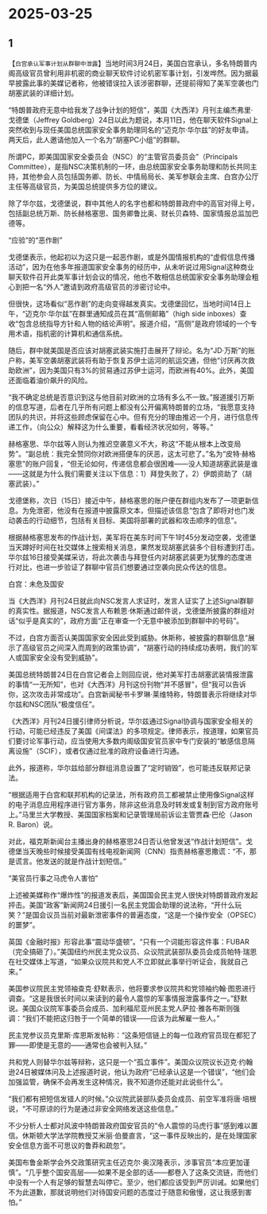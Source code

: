 # 2025-03-25

## 1

【`白宫承认军事计划从群聊中泄露`】当地时间3月24日，美国白宫承认，多名特朗普内阁高级官员曾利用非机密的商业聊天软件讨论机密军事计划，引发哗然。因为据最早披露此事的美媒记者称，他被错误拉入该涉密群聊，还提前得知了美军空袭也门胡塞武装的详细计划。

“特朗普政府无意中给我发了战争计划的短信”，美国《大西洋》月刊主编杰弗里·戈德堡（Jeffrey Goldberg）24日以此为题说，本月11日，他在聊天软件Signal上突然收到与现任美国总统国家安全事务助理同名的“迈克尔·华尔兹”的好友申请。两天后，此人邀请他加入一个名为“胡塞PC小组”的群聊。

所谓PC，即美国国家安全委员会（NSC）的“主管官员委员会”（Principals Committee），是指NSC决策机制的一环，由总统国家安全事务助理和防长共同主持，其他参会人员包括国务卿、防长、中情局局长、美军参联会主席、白宫办公厅主任等高级官员，为美国总统提供多方位的建议。

除了华尔兹，戈德堡说，群中其他人的名字也都和特朗普政府中的高官对得上号，包括副总统万斯、防长赫格塞思、国务卿鲁比奥、财长贝森特、国家情报总监加巴德等。

“应验”的“恶作剧”

戈德堡表示，他起初以为这只是一起恶作剧，或是外国情报机构的“虚假信息传播活动”，因为在他多年报道国家安全事务的经历中，从未听说过用Signal这种商业聊天软件召开此类军事计划会议的情况，他也不敢相信总统国家安全事务助理会粗心到把一名“外人”邀请到政府高级官员的涉密讨论中。

但很快，这场看似“恶作剧”的走向变得越发真实。戈德堡回忆，当地时间14日上午，“迈克尔·华尔兹”在群里通知成员在其“高侧邮箱”（high side inboxes）查收“包含总统指导方针和人物的结论声明”。报道介绍，“高侧”是政府领域的一个专用术语，指机密的计算机和通信系统。

随后，群中就美国是否应该对胡塞武装实施打击展开了辩论。名为“JD·万斯”的账户称，美军空袭胡塞武装将有助于恢复苏伊士运河的航运交通，但他“讨厌再次救助欧洲”，因为美国只有3%的贸易通过苏伊士运河，而欧洲有40%。此外，美国还面临着油价飙升的风险。

“我不确定总统是否意识到这与他目前对欧洲的立场有多么不一致。”报道援引万斯的信息写道，后者在几乎所有问题上都没有公开偏离特朗普的立场，“我愿意支持团队的共识，并将这些顾虑保留在心中。但有充分的理由推迟一个月，进行信息传递工作，（向公众）解释这为什么重要，看看经济状况如何，等等。”

赫格塞思、华尔兹等人则认为推迟空袭意义不大，称这“不能从根本上改变局势”。“副总统：我完全赞同你对欧洲搭便车的厌恶，这太可悲了。”名为“皮特·赫格塞思”的账户回复，“但无论如何，传递信息都会很困难——没人知道胡塞武装是谁——这就是为什么我们需要关注以下信息：1）拜登失败了，2）伊朗资助了（胡塞武装）。”

戈德堡称，次日（15日）接近中午，赫格塞思的账户便在群组内发布了一项更新信息。为免泄密，他没有在报道中披露原文本，但描述该信息“包含了即将对也门发动袭击的行动细节，包括有关目标、美国将部署的武器和攻击顺序的信息”。

根据赫格塞思发布的作战计划，美军将在美东时间下午1时45分发动空袭，戈德堡当天蹲好时间在社交媒体上搜索相关消息，果然发现胡塞武装多个目标遭到打击。华尔兹16日接受美媒采访，将此次袭击与拜登任内对胡塞武装更为犹豫的态度进行对比，也进一步验证了群聊中官员们想要通过空袭向民众传达的信息。

白宫：未危及国安

当《大西洋》月刊24日就此向NSC发言人求证时，发言人证实了上述Signal群聊的真实性。据报道，NSC发言人布赖恩‧休斯通过邮件说，戈德堡所披露的群组对话“似乎是真实的”，政府方面“正在审查一个无意中被添加到群聊中的号码”。

不过，白宫方面否认美国国家安全因此受到威胁。休斯称，被披露的群聊信息“展示了高级官员之间深入而周到的政策协调”，“胡塞行动的持续成功表明，我们的军人或国家安全没有受到威胁”。

美国总统特朗普24日在白宫记者会上则回应说，他对美军打击胡塞武装情报泄露的事情“一无所知”，也对《大西洋》月刊这份刊物“并不感冒”，但“我可以告诉你，这次攻击非常成功”。白宫新闻秘书卡罗琳·莱维特称，特朗普表示将继续对华尔兹和NSC团队“极度信任”。

《大西洋》月刊24日援引律师分析说，华尔兹通过Signal协调与国家安全相关的行动，可能已经违反了美国《间谍法》的多项规定。律师表示，按道理，如果官员们要讨论军事行动，应当使用大多数内阁级国安官员家中专门安装的“敏感信息隔离设施”（SCIF），或者仅通过批准的政府设备进行沟通。

此外，报道称，华尔兹给部分群组消息设置了“定时销毁”，也可能违反联邦记录法。

“根据适用于白宫和联邦机构的记录法，所有政府员工都被禁止使用像Signal这样的电子消息应用程序进行官方事务，除非这些消息及时转发或复制到官方政府账号上。”马里兰大学教授、美国国家档案和记录管理局前诉讼主管贾森·巴伦（Jason R. Baron）说。

对此，福克斯新闻台主播出身的赫格塞思24日否认他曾发送“作战计划短信”。戈德堡当天晚些时候接受美国有线电视新闻网（CNN）指责赫格塞思撒谎：“不，那是谎言。他发送的就是作战计划短信。”

“美官员行事之马虎令人害怕”

上述被美媒称作“爆炸性”的报道发表后，美国国会民主党人很快对特朗普政府发起抨击。美国“政客”新闻网24日援引一名民主党国会助理的说法称，“开什么玩笑？”是国会议员当前对最新泄密事件的普遍态度，“这是一个操作安全（OPSEC）的噩梦”。

英国《金融时报》形容此事“震动华盛顿”。“只有一个词能形容这件事：FUBAR（完全搞砸了）。”美国纽约州民主党众议员、众议院武装部队委员会成员帕特·瑞恩在社交媒体上写道，“如果众议院共和党人不立即就此事举行听证会，我就自己来。”

美国参议院民主党领袖查克·舒默表示，他将要求参议院共和党领袖约翰·图恩进行调查。“这是我很长时间以来读到的最令人震惊的军事情报泄露事件之一。”舒默说。美国众议院军事委员会成员、加利福尼亚州民主党人萨拉·雅各布斯则强调：“我们不能把这归咎于一个简单的错误——应该为此解雇一些人。”

民主党参议员克里斯·库恩斯发帖称：“这条短信链上的每一位政府官员现在都犯了罪——即使是无意的——通常也会被判入狱。”

共和党人则替华尔兹等辩称，这只是一个“孤立事件”。美国众议院议长迈克·约翰逊24日被媒体问及上述报道时说，他认为政府“已经承认这是一个错误”，“他们会加强监管，确保不会再发生这种情况，我不知道你还能对此说些什么”。

“我们都有把短信发错人的时候。”众议院武装部队委员会成员、前空军准将唐·培根说，“不可原谅的行为是通过非安全网络发送这些信息。”

不少分析人士都对风波中特朗普政府国安官员的“令人震惊的马虎行事”感到难以置信。休斯顿大学法学院教授艾米丽·伯曼直言，“这一事件反映出的，是在处理国家安全信息方面不可思议的鲁莽和疏忽”。

美国布鲁金斯学会外交政策研究主任迈克尔·奥汉隆表示，涉事官员“本应更加谨慎”。“几乎整个国安高层——如果不是全部的话——都卷入了这条交流链，而他们中没有一个人有足够的智慧去叫停它。至少，他们都应该受到严厉训诫。如果他们不为此道歉，那就说明他们对待国安问题的态度过于随意和傲慢，这让我感到害怕。”

